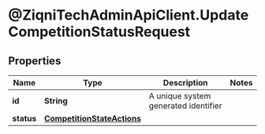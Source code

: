 # @ZiqniTechAdminApiClient.UpdateCompetitionStatusRequest

## Properties

Name | Type | Description | Notes
------------ | ------------- | ------------- | -------------
**id** | **String** | A unique system generated identifier | 
**status** | [**CompetitionStateActions**](CompetitionStateActions.md) |  | 


